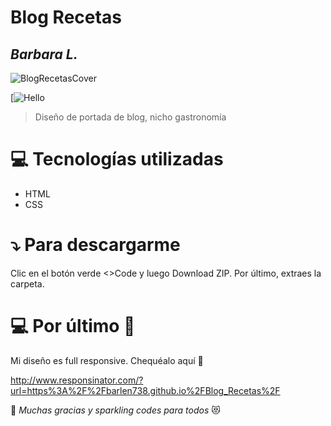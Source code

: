# Blog Recetas
## _Barbara L._
![BlogRecetasCover](https://user-images.githubusercontent.com/81053467/214159231-60ac1312-709d-4e92-87a7-58f15fb244d2.png)

[![Hello](https://badgen.net/badge/hello/world/pink?icon=awesome)

>Diseño de portada de blog, nicho gastronomía

# :computer: Tecnologías utilizadas

- HTML
- CSS

# :arrow_heading_down: Para descargarme

Clic en el botón verde <>Code y luego Download ZIP. Por último, extraes la carpeta. 

# :computer: Por último :iphone:

Mi diseño es full responsive. Chequéalo aquí :mag_right:

http://www.responsinator.com/?url=https%3A%2F%2Fbarlen738.github.io%2FBlog_Recetas%2F

:clap: <i>Muchas gracias y sparkling codes para todos</i> :heart_eyes_cat:
